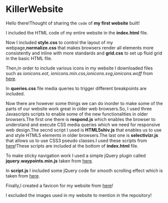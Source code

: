 # KillerWebsite
Hello there!Thought of sharing the `code` of **my first website** built! 

I included the HTML code of my entire website in the **index.html** file.

Now I included **style.css** to control the layout of my webpage,**normalize.css** that makes browsers render all elements more consistently and inline with more standards and **grid.css** to set up fluid grid in the basic HTML file.

Then,in order to include various icons in my website I downloaded files such as *ionicons.eot*, *ionicons.min.css*,*ionicons.svg*,*ionicons.woff* from [here](https://ionicons.com/).

In **queries.css** file media queries to trigger different breakpoints are included.

Now there are however some things we can do inorder to make some of the parts of our website work great in older web browsers.So, I used three Javascripts scripts to enable some of the new functionalities in older browsers.The first one there is **respond.js** which enables the browser to understand and execute CSS media queries which we need for responsive web design.The secnd script I used is **HTML5shiv.js** that enables us to use and style HTML5 elements in older browsers.The last one is **selectivizr.js** that allows us to use CSS3 pseudo classes.I used these scripts from [here](https://www.jsdelivr.com/)!These scripts are included at the bottom of **index.html** file.

To make sticky navigation work I used a simple jQuery plugin called **jquery.waypoints.min.js** taken from [here](http://imakewebthings.com/waypoints/).

In **script.js** I included some jQuery code for smooth scrolling effect which is taken from [here](https://css-tricks.com/snippets/jquery/smooth-scrolling/).

Finally,I created a favicon for my website from [here](https://realfavicongenerator.net/)!

I excluded the images used in my website to mention in the repository!


